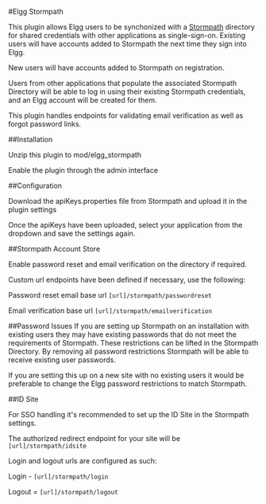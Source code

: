 #Elgg Stormpath

This plugin allows Elgg users to be synchonized with a [Stormpath](https://stormpath.com) directory for shared credentials with other applications as single-sign-on.
Existing users will have accounts added to Stormpath the next time they sign into Elgg.

New users will have accounts added to Stormpath on registration.

Users from other applications that populate the associated Stormpath Directory will be able to log
in using their existing Stormpath credentials, and an Elgg account will be created for them.

This plugin handles endpoints for validating email verification as well as forgot password links.

##Installation

Unzip this plugin to mod/elgg_stormpath

Enable the plugin through the admin interface

##Configuration

Download the apiKeys.properties file from Stormpath and upload it in the plugin settings

Once the apiKeys have been uploaded, select your application from the dropdown and save the settings again.

##Stormpath Account Store

Enable password reset and email verification on the directory if required.

Custom url endpoints have been defined if necessary, use the following:

Password reset email base url ```[url]/stormpath/passwordreset```

Email verification base url ```[url]/stormpath/emailverification```

##Password Issues
If you are setting up Stormpath on an installation with existing users they may have
existing passwords that do not meet the requirements of Stormpath.  These restrictions
can be lifted in the Stormpath Directory.  By removing all password restrictions Stormpath
will be able to receive existing user passwords.

If you are setting this up on a new site with no existing users it would be preferable to change
the Elgg password restrictions to match Stormpath.

##ID Site

For SSO handling it's recommended to set up the ID Site in the Stormpath settings.

The authorized redirect endpoint for your site will be ```[url]/stormpath/idsite```

Login and logout urls are configured as such:

Login - ```[url]/stormpath/login```

Logout = ```[url]/stormpath/logout```



